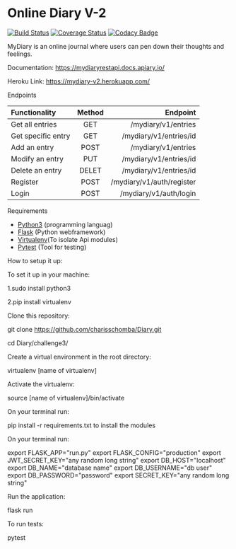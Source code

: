 # Online Diary V-2

[![Build Status](https://travis-ci.org/charisschomba/Diary.svg?branch=Refactor-Tests)](https://travis-ci.org/charisschomba/Diary)
[![Coverage Status](https://coveralls.io/repos/github/charisschomba/Diary/badge.svg?branch=Refactor-Tests)](https://coveralls.io/github/charisschomba/Diary?branch=Refactor-Tests)
[![Codacy Badge](https://api.codacy.com/project/badge/Grade/4b7ac2f6873e46be8bfc34ec0efbfd7f)](https://www.codacy.com/app/charisschomba/Diary?utm_source=github.com&amp;utm_medium=referral&amp;utm_content=charisschomba/Diary&amp;utm_campaign=Badge_Grade)

MyDiary is an online journal where users can pen down their thoughts and feelings.

Documentation: https://mydiaryrestapi.docs.apiary.io/

Heroku Link: https://mydiary-v2.herokuapp.com/

Endpoints

| Functionality        |    Method     |         Endpoint               |
| :------------------- |:-------------:| ------------------------------:|
| Get all entries      | GET           | /mydiary/v1/entries            |
| Get specific entry   | GET           | /mydiary/v1/entries/id         |
| Add an entry         | POST          | /mydiary/v1/entries            |
| Modify an entry      | PUT           | /mydiary/v1/entries/id         |
| Delete an entry      | DELET         | /mydiary/v1/entries/id         |
| Register             | POST          | /mydiary/v1/auth/register      |
| Login                | POST          | /mydiary/v1/auth/login         |


Requirements

- [Python3](https://www.python.org/) (programming languag)
- [Flask](http://flask.pocoo.org/) (Python webframework)
- [Virtualenv](https://virtualenv.pypa.io/en/stable/)(To isolate Api modules)
- [Pytest](https://docs.pytest.org/en/latest/) (Tool for testing)

How to setup it up:

To set it up in your machine:

1.sudo install python3

2.pip install virtualenv

Clone this repository:

git clone https://github.com/charisschomba/Diary.git

cd Diary/challenge3/

Create a virtual environment in the root directory:

virtualenv [name of virtualenv]

Activate the virtualenv:

source [name of virtualenv]/bin/activate

On your terminal run:

pip install -r requirements.txt
to install the modules

On your terminal run:

  export FLASK_APP="run.py"
  export FLASK_CONFIG="production"
  export JWT_SECRET_KEY="any random long string"
  export DB_HOST="localhost"
  export DB_NAME="database name"
  export DB_USERNAME="db user"
  export DB_PASSWORD="password"
  export SECRET_KEY="any random long string"

Run the application:

flask run

To run tests:

pytest
